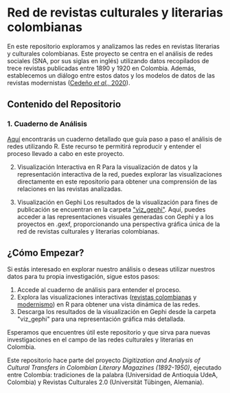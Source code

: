 # Red de revistas culturales y literarias colombianas 
En este repositorio exploramos y analizamos las redes en revistas literarias y culturales colombianas. Este proyecto se centra en el análisis de redes sociales (SNA, por sus siglas en inglés) utilizando datos recopilados de trece revistas publicadas entre 1890 y 1920 en Colombia. Además, establecemos un diálogo entre estos datos y los modelos de datos de las revistas modernistas ([Cedeño *et al*., 2020](https://repository.de.dariah.eu/1.0/dhcrud/21.11113/0000-000D-1D15-C)).

## Contenido del Repositorio
### 1. Cuaderno de Análisis
[Aquí](https://danilopenagos.github.io/revistas-culturales-data-sprint-04/) encontrarás un cuaderno detallado que guía paso a paso el análisis de redes utilizando R. Este recurso te permitirá reproducir y entender el proceso llevado a cabo en este proyecto.

2. Visualización Interactiva en R
Para la visualización de datos y la representación interactiva de la red, puedes explorar las visualizaciones directamente en este repositorio para obtener una comprensión de las relaciones en las revistas analizadas.

3. Visualización en Gephi
Los resultados de la visualización para fines de publicación se encuentran en la carpeta ["viz_gephi"](https://github.com/danilopenagos/revistas-culturales-data-sprint-04/tree/main/viz_gephi). Aquí, puedes acceder a las representaciones visuales generadas con Gephi y a los proyectos en .gexf, proporcionando una perspectiva gráfica única de la red de revistas culturales y literarias colombianas.

## ¿Cómo Empezar?
Si estás interesado en explorar nuestro análisis o deseas utilizar nuestros datos para tu propia investigación, sigue estos pasos:

1. Accede al cuaderno de análisis para entender el proceso.
2. Explora las visualizaciones interactivas ([revistas colombianas](https://danilopenagos.github.io/revistas-culturales-data-sprint-04/red_revistas_colombianas_viz.html) y [modernismo](https://danilopenagos.github.io/revistas-culturales-data-sprint-04/red_modernismo_viz.html)) en R para obtener una vista dinámica de las redes.
3. Descarga los resultados de la visualización en Gephi desde la carpeta "viz_gephi" para una representación gráfica más detallada.
   
Esperamos que encuentres útil este repositorio y que sirva para nuevas investigaciones en el campo de las redes culturales y literarias en Colombia.

Este repositorio hace parte del proyecto *Digitization and Analysis of Cultural Transfers in Colombian Literary Magazines (1892-1950)*, ejecutado entre Colombia: tradiciones de la palabra (Universidad de Antioquia UdeA, Colombia) y Revistas Culturales 2.0 (Universität Tübingen, Alemania).
